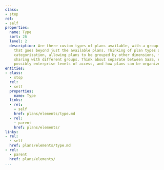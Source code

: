 ```yaml
---
class:
- stop
rel:
- self
properties:
  name: Type
  sort: 26
  level: 2
  description: Are there custom types of plans available, with a grouping dimension
    that goes beyond just the available plans. Thinking of plan types as a sort of
    categorization, allowing plans to be grouped by other dimensions, for more easily
    sharing with different groups. Think about separate between SaaS, developer, or
    possibly enterprise levels of access, and how plans can be organized by type.
entities:
- class:
  - stop
  rel:
  - self
  properties:
    name: Type
  links:
  - rel:
    - self
    href: plans/elements/type.md
  - rel:
    - parent
    href: plans/elements/
links:
- rel:
  - self
  href: plans/elements/type.md
- rel:
  - parent
  href: plans/elements/
...
```

